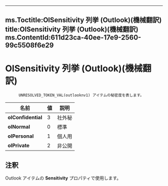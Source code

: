 

---
ms.Toctitle:OlSensitivity 列挙 (Outlook)(機械翻訳)
title:OlSensitivity 列挙 (Outlook)(機械翻訳)
ms.ContentId:611d23ca-40ee-17e9-2560-99c5508f6e29
---
# OlSensitivity 列挙 (Outlook)(機械翻訳)





          UNRESOLVED_TOKEN_VAL(outlooknv1) アイテムの秘密度を表します。

|**名前**|**値**|**説明**|
|---|---|---|
|**olConfidential**|3|社外秘|
|**olNormal**|0|標準|
|**olPersonal**|1|個人用|
|**olPrivate**|2|非公開|



## 注釈
Outlook アイテムの **Sensitivity** プロパティで使用します。




